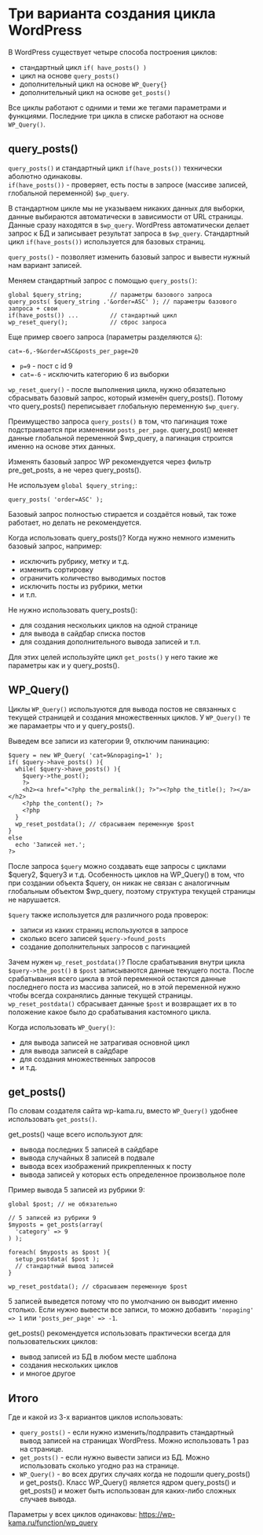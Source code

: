 # Три варианта создания цикла WordPress
В WordPress существует четыре способа построения циклов:
- стандартный цикл `if( have_posts() )`
- цикл на основе `query_posts()`
- дополнительный цикл на основе `WP_Query{}`
- дополнительный цикл на основе `get_posts()`

Все циклы работают с одними и теми же тегами параметрами и функциями. Последние три цикла в списке работают на основе `WP_Query()`.

## query_posts()
`query_posts()` и стандартный цикл `if(have_posts())` технически аболютно одинаковы.  
`if(have_posts())` - проверяет, есть посты в запросе (массиве записей, глобальной переменной) `$wp_query`.

В стандартном цикле мы не указываем никаких данных для выборки, данные выбираются автоматически в зависимости от URL страницы. Данные сразу находятся в `$wp_query`. WordPress автоматически делает запрос к БД и записывает результат запроса в `$wp_query`. Стандартный цикл `if(have_posts())` используется для базовых страниц.

`query_posts()` - позволяет изменить базовый запрос и вывести нужный нам вариант записей.

Меняем стандартный запрос с помощью `query_posts()`:

    global $query_string;        // параметры базового запроса
    query_posts( $query_string .'&order=ASC' ); // параметры базового запроса + свои
    if(have_posts()) ...         // стандартный цикл
    wp_reset_query();            // сброс запроса

Еще пример своего запроса (параметры разделяются `&`):

    cat=-6,-9&order=ASC&posts_per_page=20

- `p=9` - пост с id 9
- `cat=-6` - исключить категорию 6 из выборки

`wp_reset_query()` - после выполнения цикла, нужно обязательно сбрасывать базовый запрос, который изменён query_posts(). Потому что query_posts() переписывает глобальную переменную `$wp_query`.

Преимущество запроса `query_posts()` в том, что пагинация тоже подстраивается при изменении `posts_per_page`. query_post() меняет данные глобальной переменной $wp_query, а пагинация строится именно на основе этих данных.

Изменять базовый запрос WP рекомендуется через фильтр pre_get_posts, а не через query_posts().

Не используем `global $query_string;`:

    query_posts( 'order=ASC' );
    
Базовый запрос полностью стирается и создаётся новый, так тоже работает, но делать не рекомендуется.

Когда использовать query_posts()? Когда нужно немного изменить базовый запрос, например:
- исключить рубрику, метку и т.д.
- изменить сортировку
- ограничить количество выводимых постов
- исключить посты из рубрики, метки
- и т.п.

Не нужно использовать query_posts():
- для создания нескольких циклов на одной странице
- для вывода в сайдбар списка постов
- для создания дополнительного вывода записей и т.п.

Для этих целей используйте цикл `get_posts()` у него такие же параметры как и у query_posts().

## WP_Query()
Циклы `WP_Query()` используются для вывода постов не связанных с текущей страницей и создания множественных циклов. У `WP_Query()` те же парамаетры что и у query_posts().

Выведем все записи из категории 9, отключим панинацию:

    $query = new WP_Query( 'cat=9&nopaging=1' );
    if( $query->have_posts() ){
      while( $query->have_posts() ){
        $query->the_post();
        ?>
        <h2><a href="<?php the_permalink(); ?>"><?php the_title(); ?></a></h2>
        <?php the_content(); ?>
        <?php
      }
      wp_reset_postdata(); // сбрасываем переменную $post
    }
    else
      echo 'Записей нет.';
    ?>

После запроса `$query` можно создавать еще запросы с циклами $query2, $query3 и т.д. Особенность циклов на WP_Query() в том, что при создании объекта $query, он никак не связан с аналогичным глобальным объектом $wp_query, поэтому структура текущей страницы не нарушается.

`$query` также используется для различного рода проверок:
- записи из каких страниц используются в запросе
- сколько всего записей `$query->found_posts`
- создание дополнительных запросов с пагинацией

Зачем нужен `wp_reset_postdata()`? После срабатывания внутри цикла `$query->the_post()` в `$post` записываются данные текущего поста. После срабатывания всего цикла в этой переменной остаются данные последнего поста из массива записей, но в этой переменной нужно чтобы всегда сохранялись данные текущей страницы. `wp_reset_postdata()` сбрасывает данные `$post` и возвращает их в то положение какое было до срабатывания кастомного цикла.

Когда использовать `WP_Query()`:
- для вывода записей не затрагивая основной цикл
- для вывода записей в сайдбаре
- для создания множественных запросов
- и т.д.

## get_posts()
По словам создателя сайта wp-kama.ru, вместо `WP_Query()` удобнее использовать `get_posts()`.

get_posts() чаще всего используют для:
- вывода последних 5 записей в сайдбаре
- вывода случайных 8 записей в подвале
- вывода всех изображений прикрепленных к посту
- вывода записей у которых есть определенное произвольное поле

Пример вывода 5 записей из рубрики 9:

    global $post; // не обязательно

    // 5 записей из рубрики 9
    $myposts = get_posts(array(
      'category' => 9
    ) );

    foreach( $myposts as $post ){
      setup_postdata( $post );
      // стандартный вывод записей
    }

    wp_reset_postdata(); // сбрасываем переменную $post

5 записей выведется потому что по умолчанию он выводит именно столько. Если нужно вывести все записи, то можно добавить `'nopaging' => 1` или `'posts_per_page' => -1`.

get_posts() рекомендуется использовать практически всегда для пользовательских циклов:
- вывод записей из БД в любом месте шаблона
- создания нескольких циклов
- и многое другое

## Итого
Где и какой из 3-х вариантов циклов использовать:
- `query_posts()` - если нужно изменить/подправить стандартный вывод записей на страницах WordPress. Можно использовать 1 раз на странице.
- `get_posts()` - если нужно вывести записи из БД. Можно использовать сколько угодно раз на странице.
- `WP_Query()` - во всех других случаях когда не подошли query_posts() и get_posts(). Класс WP_Query() является ядром query_posts() и get_posts() и может быть использован для каких-либо сложных случаев вывода.

Параметры у всех циклов одинаковы: https://wp-kama.ru/function/wp_query
